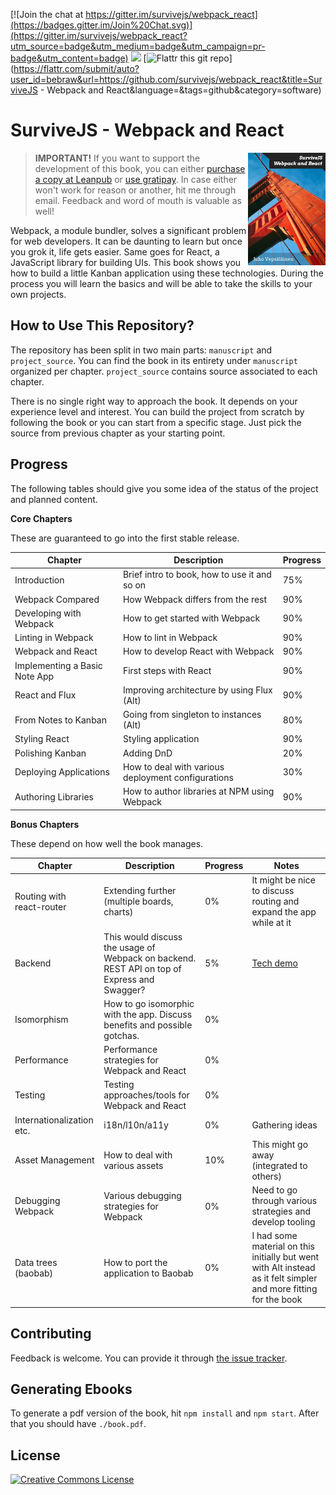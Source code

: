 [![Join the chat at https://gitter.im/survivejs/webpack_react](https://badges.gitter.im/Join%20Chat.svg)](https://gitter.im/survivejs/webpack_react?utm_source=badge&utm_medium=badge&utm_campaign=pr-badge&utm_content=badge) <a href="https://gratipay.com/survivejs/"><img src="https://img.shields.io/gratipay/survivejs.svg"></a> [![Flattr this git repo](http://api.flattr.com/button/flattr-badge-large.png)](https://flattr.com/submit/auto?user_id=bebraw&url=https://github.com/survivejs/webpack_react&title=SurviveJS - Webpack and React&language=&tags=github&category=software)

# SurviveJS - Webpack and React

<img align="right" width="124" height="180" src="manuscript/images/title_page_small.jpg">

> **IMPORTANT!** If you want to support the development of this book, you can either [purchase a copy at Leanpub](https://leanpub.com/survivejs_webpack) or [use gratipay](https://gratipay.com/survivejs/). In case either won't work for reason or another, hit me through email. Feedback and word of mouth is valuable as well!

Webpack, a module bundler, solves a significant problem for web developers. It can be daunting to learn but once you grok it, life gets easier. Same goes for React, a JavaScript library for building UIs. This book shows you how to build a little Kanban application using these technologies. During the process you will learn the basics and will be able to take the skills to your own projects.

## How to Use This Repository?

The repository has been split in two main parts: `manuscript` and `project_source`. You can find the book in its entirety under `manuscript` organized per chapter. `project_source` contains source associated to each chapter.

There is no single right way to approach the book. It depends on your experience level and interest. You can build the project from scratch by following the book or you can start from a specific stage. Just pick the source from previous chapter as your starting point.

## Progress

The following tables should give you some idea of the status of the project and planned content.

**Core Chapters**

These are guaranteed to go into the first stable release.

Chapter | Description | Progress
--- | --- | ---
Introduction | Brief intro to book, how to use it and so on | 75%
Webpack Compared | How Webpack differs from the rest | 90%
Developing with Webpack | How to get started with Webpack | 90%
Linting in Webpack | How to lint in Webpack | 90%
Webpack and React | How to develop React with Webpack | 90%
Implementing a Basic Note App | First steps with React | 90%
React and Flux | Improving architecture by using Flux (Alt) | 90%
From Notes to Kanban | Going from singleton to instances (Alt) | 80%
Styling React | Styling application | 90%
Polishing Kanban | Adding DnD | 20%
Deploying Applications | How to deal with various deployment configurations | 30% | This needs a partial rewrite
Authoring Libraries | How to author libraries at NPM using Webpack | 90%

**Bonus Chapters**

These depend on how well the book manages.

Chapter | Description | Progress | Notes
--- | --- | --- | ---
Routing with react-router | Extending further (multiple boards, charts) | 0% | It might be nice to discuss routing and expand the app while at it
Backend | This would discuss the usage of Webpack on backend. REST API on top of Express and Swagger? | 5% | [Tech demo](https://github.com/bebraw/swagger-todo)
Isomorphism | How to go isomorphic with the app. Discuss benefits and possible gotchas. | 0% |
Performance | Performance strategies for Webpack and React | 0% | |
Testing | Testing approaches/tools for Webpack and React | 0% | |
Internationalization etc. | i18n/l10n/a11y | 0% | Gathering ideas
Asset Management | How to deal with various assets | 10% | This might go away (integrated to others)
Debugging Webpack | Various debugging strategies for Webpack | 0% | Need to go through various strategies and develop tooling
Data trees (baobab) | How to port the application to Baobab | 0% | I had some material on this initially but went with Alt instead as it felt simpler and more fitting for the book

## Contributing

Feedback is welcome. You can provide it through [the issue tracker](https://github.com/survivejs/webpack_react/issues).

## Generating Ebooks

To generate a pdf version of the book, hit `npm install` and `npm start`. After that you should have `./book.pdf`.

## License

<a rel="license" href="http://creativecommons.org/licenses/by-nc-nd/3.0/"><img alt="Creative Commons License" style="border-width:0" src="https://i.creativecommons.org/l/by-nc-nd/3.0/88x31.png" /></a>
